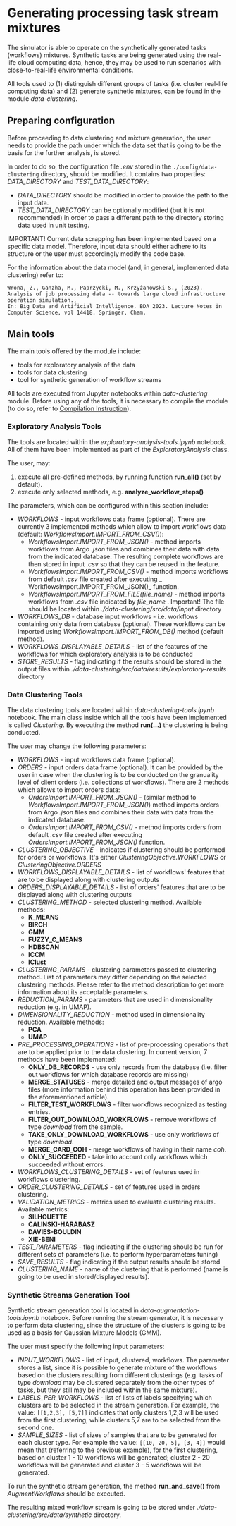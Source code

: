 # Generating processing task stream mixtures

The simulator is able to operate on the synthetically generated tasks (workflows) mixtures.
Synthetic tasks are being generated using the real-life cloud computing data, hence, they may be used to run scenarios
with close-to-real-life environmental conditions.

All tools used to (1) distinguish different groups of tasks (i.e. cluster real-life computing data) and (2)
generate synthetic mixtures, can be found in the module _data-clustering_.

## Preparing configuration

Before proceeding to data clustering and mixture generation, the user needs to provide the path under which the data set
that is going to be the basis for the further analysis, is stored.

In order to do so, the configuration file _.env_ stored in the `./config/data-clustering` directory, should be modified.
It contains two properties: _DATA_DIRECTORY_ and _TEST_DATA_DIRECTORY_:

- _DATA_DIRECTORY_ should be modified in order to provide the path to the input data.
- _TEST_DATA_DIRECTORY_ can be optionally modified (but it is not recommended) in order to pass a
  different path to the directory storing data used in unit testing.

IMPORTANT! Current data scrapping has been implemented based on a specific data model. Therefore, input data should
either adhere to its structure or the user must accordingly modify the code base.

For the information about the data model (and, in general, implemented data clustering) refer to:

```text
Wrona, Z., Ganzha, M., Paprzycki, M., Krzyżanowski S., (2023). 
Analysis of job processing data -- towards large cloud infrastructure operation simulation.,
In: Big Data and Artificial Intelligence. BDA 2023. Lecture Notes in Computer Science, vol 14418. Springer, Cham.
```

## Main tools

The main tools offered by the module include:

- tools for exploratory analysis of the data
- tools for data clustering
- tool for synthetic generation of workflow streams

All tools are executed from Jupyter notebooks within _data-clustering_ module.
Before using any of the tools, it is necessary to compile the module (to do so, refer
to [Compilation Instruction](../compile/COMPILE_INSTRUCTION.md)).

### Exploratory Analysis Tools

The tools are located within the _exploratory-analysis-tools.ipynb_ notebook.
All of them have been implemented as part of the _ExploratoryAnalysis_ class.

The user, may:

1. execute all pre-defined methods, by running function **run_all()** (set by default).
2. execute only selected methods, e.g. **analyze_workflow_steps()**

The parameters, which can be configured within this section include:

- _WORKFLOWS_ - input workflows data frame (optional). There are currently 3 implemented methods which allow to import
  workflows data (default: _WorkflowsImport.IMPORT_FROM_CSV()_):
    - _WorkflowsImport.IMPORT_FROM_JSON()_ - method imports workflows from Argo _.json_ files and combines their data
      with data from the indicated database. The resulting complete workflows are then stored in input _.csv_ so that
      they can be reused in the feature.
    - _WorkflowsImport.IMPORT_FROM_CSV()_ - method imports workflows from default _.csv_ file created after executing _
      WorkflowsImport.IMPORT_FROM_JSON()_ function.
    - _WorkflowsImport.IMPORT_FROM_FILE(file_name)_ - method imports workflows from _.csv_ file indicated by _file_name_
      . Important! The file should be located within _./data-clustering/src/data/input_ directory
- _WORKFLOWS_DB_ - database input workflows - i.e. workflows containing only data from database (optional). These
  workflows can be imported using _WorkflowsImport.IMPORT_FROM_DB()_ method (default method).
- _WORKFLOWS_DISPLAYABLE_DETAILS_ - list of the features of the workflows for which exploratory analysis is to be
  conducted
- _STORE_RESULTS_ - flag indicating if the results should be stored in the output files within
  _./data-clustering/src/data/results/exploratory-results_ directory

### Data Clustering Tools

The data clustering tools are located within _data-clustering-tools.ipynb_ notebook.
The main class inside which all the tools have been implemented is called _Clustering_.
By executing the method **run(...)** the clustering is being conducted.

The user may change the following parameters:

- _WORKFLOWS_ - input workflows data frame (optional).
- _ORDERS_ - input orders data frame (optional). It can be provided by the user in case when the clustering is to be
  conducted on the granuality level of client orders (i.e. collections of workflows). There are 2 methods which allows
  to import orders data:
    - _OrdersImport.IMPORT_FROM_JSON()_ - (similar method to _WorkflowsImport.IMPORT_FROM_JSON()_) method imports orders
      from Argo _.json_ files and combines their data with data from the indicated database.
    - _OrdersImport.IMPORT_FROM_CSV()_ - method imports orders from default _.csv_ file created after executing
      _OrdersImport.IMPORT_FROM_JSON()_ function.
- _CLUSTERING_OBJECTIVE_ - indicates if clustering should be performed for orders or workflows. It's either
  _ClusteringObjective.WORKFLOWS_ or _ClusteringObjective.ORDERS_
- _WORKFLOWS_DISPLAYABLE_DETAILS_ - list of workflows' features that are to be displayed along with clustering outputs
- _ORDERS_DISPLAYABLE_DETAILS_ - list of orders' features that are to be displayed along with clustering outputs
- _CLUSTERING_METHOD_ - selected clustering method. Available methods:
    - **K_MEANS**
    - **BIRCH**
    - **GMM**
    - **FUZZY_C_MEANS**
    - **HDBSCAN**
    - **ICCM**
    - **IClust**
- _CLUSTERING_PARAMS_ - clustering parameters passed to clustering method. List of parameters may differ depending on
  the selected clustering methods. Please refer to the method description to get more information about its acceptable
  parameters.
- _REDUCTION_PARAMS_ - parameters that are used in dimensionality reduction (e.g. in UMAP).
- _DIMENSIONALITY_REDUCTION_ - method used in dimensionality reduction. Available methods:
    - **PCA**
    - **UMAP**
- _PRE_PROCESSING_OPERATIONS_ - list of pre-processing operations that are to be applied prior to the data clustering.
  In current version, 7 methods have been implemented:
    - **ONLY_DB_RECORDS** - use only records from the database (i.e. filter out workflows for which database records are
      missing)
    - **MERGE_STATUSES** - merge detailed and output messages of argo files (more information behind this operation has
      been provided in the aforementioned article).
    - **FILTER_TEST_WORKFLOWS** - filter workflows recognized as testing entries.
    - **FILTER_OUT_DOWNLOAD_WORKFLOWS** - remove workflows of type _download_ from the sample.
    - **TAKE_ONLY_DOWNLOAD_WORKFLOWS** - use only workflows of type _download_.
    - **MERGE_CARD_COH** - merge workflows of having in their name _coh_.
    - **ONLY_SUCCEEDED** - take into account only workflows which succeeded without errors.
- _WORKFLOWS_CLUSTERING_DETAILS_ - set of features used in workflows clustering.
- _ORDER_CLUSTERING_DETAILS_ - set of features used in orders clustering.
- _VALIDATION_METRICS_ - metrics used to evaluate clustering results. Available metrics:
    - **SILHOUETTE**
    - **CALINSKI-HARABASZ**
    - **DAVIES-BOULDIN**
    - **XIE-BENI**
- _TEST_PARAMETERS_ - flag indicating if the clustering should be run for different sets of parameters (i.e. to perform
  hyperparameters tuning)
- _SAVE_RESULTS_ - flag indicating if the output results should be stored
- _CLUSTERING_NAME_ - name of the clustering that is performed (name is going to be used in stored/displayed results).

### Synthetic Streams Generation Tool

Synthetic stream generation tool is located in _data-augmentation-tools.ipynb_ notebook.
Before running the stream generator, it is necessary to perform data clustering, since the structure of the clusters is
going to be used as a basis for Gaussian Mixture Models (GMM).

The user must specify the following input parameters:

- _INPUT_WORKFLOWS_ - list of input, clustered, workflows. The parameter stores a list, since it is possible to generate
  mixture of the workflows based on the clusters resulting from different clusterings (e.g. tasks of type _download_ may
  be clustered separately from the other types of tasks, but they still may be included within the same mixture).
- _LABELS_PER_WORKFLOWS_ - list of lists of labels specifying which clusters are to be selected in the stream
  generation.
  For example, the value: `[[1,2,3], [5,7]]` indicates that only clusters 1,2,3 will be used from the first clustering,
  while clusters 5,7 are to be selected from the second one.
- _SAMPLE_SIZES_ - list of sizes of samples that are to be generated for each cluster type. For example the
  value: `[[10, 20, 5], [3, 4]]` would mean that (referring to the previous example), for the first clustering, based on
  cluster 1 - 10 workflows will be generated; cluster 2 - 20 workflows will be generated and cluster 3 - 5 workflows
  will be generated.

To run the synthetic stream generation, the method **run_and_save()** from _AugmentWorkflows_ should be executed.

The resulting mixed workflow stream is going to be stored under _./data-clustering/src/data/synthetic_ directory.

